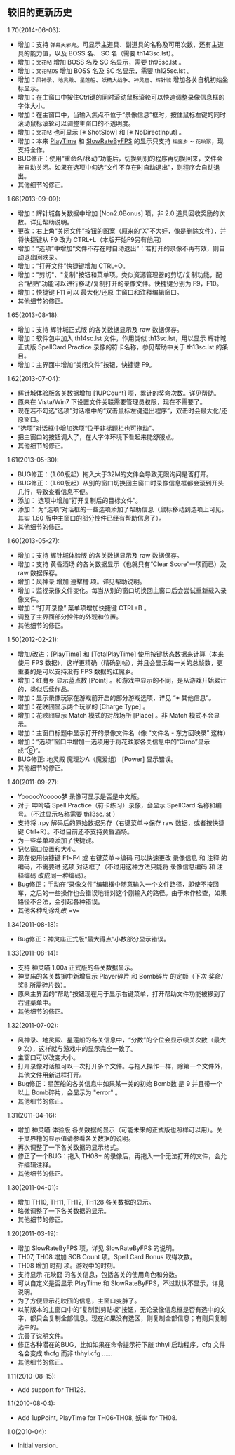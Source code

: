 ## 较旧的更新历史

1.70(2014-06-03): 

- 增加：支持 `弹幕天邪鬼`。可显示主道具、副道具的名称及可用次数，还有主道具的能力值，以及 BOSS 名、 SC 名（需要 th143sc.lst）。
- 增加：`文花帖` 增加 BOSS 名及 SC 名显示，需要 th95sc.lst 。
- 增加：`文花帖DS` 增加 BOSS 名及 SC 名显示，需要 th125sc.lst 。
- 增加：`风神录`、`地灵殿`、`星莲船`、`妖精大战争`、`神灵庙`、`辉针城` 增加各关自机初始坐标显示。
- 增加：在主窗口中按住Ctrl键的同时滚动鼠标滚轮可以快速调整录像信息框的字体大小。
- 增加：在主窗口中，当输入焦点不位于“录像信息”框时，按住鼠标左键的同时滚动鼠标滚轮可以调整主窗口的不透明度。
- 增加：`文花帖` 也可显示 [※ ShotSlow] 和 [※ NoDirectInput] 。
- 增加：本来 [PlayTime](#PlayTime) 和 [SlowRateByFPS](#SlowRateByFPS) 的显示只支持 `红魔乡` ~ `花映冢`，现支持全作。
- BUG修正：使用“重命名/移动”功能后，切换到别的程序再切换回来，文件会被自动关闭。如果在选项中勾选“文件不存在时自动退出”，则程序会自动退出。
- 其他细节的修正。

1.66(2013-09-09): 

- 增加：辉针城各关数据中增加 [Non2.0Bonus] 项，非 2.0 道具回收奖励的次数。详见帮助说明。
- 更改：右上角“关闭文件”按钮的图案（原来的“X”不大好，像是删除文件），并将快捷键从 F9 改为 CTRL+L（本版开始F9另有他用）
- 增加：“选项”中增加“文件不存在时自动退出”：若打开的录像不再有效，则自动退出回映录。
- 增加：“打开文件”快捷键增加 CTRL+O。
- 增加："剪切"、"复制"按钮和菜单项。类似资源管理器的剪切/复制功能，配合“粘贴”功能可以进行移动/复制打开的录像文件。快捷键分别为 F9，F10。
- 增加：快捷键 F11 可以 最大化/还原 主窗口和注释编辑窗口。
- 其他细节的修正。

1.65(2013-08-18): 

- 增加：支持 辉针城正式版 的各关数据显示及 raw 数据保存。
- 增加：软件包中加入 th14sc.lst 文件，作用类似 th13sc.lst，用以显示 辉针城正式版 SpellCard Practice 录像的符卡名称，参见帮助中关于 th13sc.lst 的条目。
- 增加：主界面中增加“关闭文件”按钮，快捷键 F9。

1.62(2013-07-04):

- 辉针城体验版各关数据增加 [1UPCount] 项，累计的奖命次数。详见帮助。
- 原来在 Vista/Win7 下设置文件关联需要管理员权限，现在不需要了。
- 现在若不勾选“选项”对话框中的“双击鼠标左键退出程序”，双击时会最大化/还原窗口。
- “选项”对话框中增加选项“位于非标题栏也可拖动”。
- 把主窗口的按钮调大了，在大字体环境下看起来能舒服点。
- 其他细节的修正。

1.61(2013-05-30):

- BUG修正：（1.60版起）拖入大于32M的文件会导致无限询问是否打开。
- BUG修正：（1.60版起）从别的窗口切换回主窗口时录像信息框都会滚到开头几行，导致查看信息不便。
- 添加： 选项中增加“打开复制后的目标文件”。
- 添加： 为“选项”对话框的一些选项添加了帮助信息（鼠标移动到选项上可见。其实 1.60 版中主窗口的部分控件已经有帮助信息了）。
- 其他细节的修正。

1.60(2013-05-27):

- 增加：支持 辉针城体验版 的各关数据显示及 raw 数据保存。
- 增加：支持 黄昏酒场 的各关数据显示（也就只有“Clear Score”一项而已）及 raw 数据保存。
- 增加：风神录 增加 連擊槽 项。详见帮助说明。
- 增加：监视录像文件变化。每当从别的窗口切换回主窗口后会尝试重新载入录像文件。
- 增加：“打开录像” 菜单项增加快捷键 CTRL+B 。
- 调整了主界面部分控件的外观和位置。
- 其他细节的修正。

1.50(2012-02-21): 

- 增加/改进：[PlayTime] 和 [TotalPlayTime] 使用按键状态数据来计算（本来使用 FPS 数据），这样更精确（精确到帧），并且会显示每一关的总帧数，更重要的是可以支持没有 FPS 数据的红魔乡。
- 增加：红魔乡 显示蓝点数 [Point] 。和游戏中显示的不同，是从游戏开始累计的，类似后续作品。
- 增加：显示录像玩家在游戏前开启的部分游戏选项，详见 “※ 其他信息”。
- 增加：花映囧显示两个玩家的 [Charge Type] 。
- 增加：花映囧显示 Match 模式的对战场所 [Place] 。非 Match 模式不会显示。
- 增加：主窗口标题中显示打开的录像文件名（像 “文件名 - 东方回映录” 这样）
- 增加：“选项”窗口中增加一选项用于将花映冢各关信息中的“Cirno”显示成“⑨”。
- BUG修正: 地灵殿 魔理沙A（魔爱组） [Power] 显示错误。
- 其他细节的修正。

1.40(2011-09-27):

- YoooooYooooo梦 录像可显示是否是中文版。
- 对于 呻吟喵 Spell Practice（符卡练习）录像，会显示 SpellCard 名称和编号。（不过显示名称需要 th13sc.lst ）
- 支持将 .rpy 解码后的原始数据另存（右键菜单->保存 raw 数据，或者按快捷键 Ctrl+R）。不过目前还不支持黄昏酒场。
- 为一些菜单项添加了快捷键。
- 记忆窗口位置和大小。
- 现在使用快捷键 F1~F4 或 右键菜单->编码 可以快速更改 录像信息 和 注释 的 编码，不需要进 选项 对话框了（不过用这种方法只能将 录像信息编码 和 注释编码 改成同一种编码）。
- Bug修正：手动在“录像文件”编辑框中随意输入一个文件路径，即使不按回车，之后的一些操作也会错误地针对这个刚输入的路径。由于未作检查，如果路径不合法，会引起各种错误。
- 其他各种乱涂乱改 =v=

1.34(2011-08-18):

- Bug修正：神灵庙正式版“最大得点”小数部分显示错误。

1.33(2011-08-14):

- 支持 神灵喵 1.00a 正式版的各关数据显示。
- 神灵庙的各关数据中新增显示 Player碎片 和 Bomb碎片 的定额（下次 奖命/奖B 所需碎片数）。
- 原来主界面的“帮助”按钮现在用于显示右键菜单，打开帮助文件功能被移到了右键菜单中。
- 其他细节的修正。

1.32(2011-07-02): 

- 风神录、地灵殿、星莲船的各关信息中，“分数”的个位会显示续关次数（最大 9 次），这样就与游戏中的显示完全一致了。
- 主窗口可以改变大小。
- 打开录像对话框可以一次打开多个文件。与拖入操作一样，除第一个文件外，其他文件用新进程打开。
- Bug修正：星莲船的各关信息中如果某一关的初始 Bomb数 是 9 并且带一个以上 Bomb碎片，会显示为 "error" 。
- 其他细节的修正。

1.31(2011-04-16): 

- 增加 神灵喵 体验版 各关数据的显示（可能未来的正式版也照样可以用）。关于灵界槽的显示值请参看各关数据的说明。
- 再次调整了一下各关数据的显示格式。
- 修正了一个BUG：拖入 TH08+ 的录像后，再拖入一个无法打开的文件，会允许编辑注释。
- 其他细节的修正。

1.30(2011-04-01): 

- 增加 TH10, TH11, TH12, TH128 各关数据的显示。
- 略微调整了一下各关数据的显示。
- 其他细节的修正。

1.20(2011-03-19): 

- 增加 SlowRateByFPS 项。详见 SlowRateByFPS 的说明。
- TH07, TH08 增加 SCB Count 项。Spell Card Bonus 取得次数。
- TH08 增加 时刻 项。游戏中的时刻。
- 支持显示 花映囧 的各关信息，包括各关的使用角色和分数。
- 可以自定义是否显示 PlayTime 和 SlowRateByFPS，不过默认不显示，详见说明。
- 为了方便显示花映囧的信息，主窗口变胖了。
- 以前版本的主窗口中的“复制到剪贴板”按钮，无论录像信息框是否有选中的文字，都只会复制全部信息。现在如果没有选区，则复制全部信息；有则只复制选中的。
- 完善了说明文件。
- 修正各种潜在的BUG，比如如果在命令提示符下敲 thhyl 启动程序，cfg 文件名会变成 thcfg 而非 thhyl.cfg ……
- 其他细节的修正。

1.11(2010-08-15):

- Add support for TH128.

1.1(2010-08-04):

- Add 1upPoint, PlayTime for TH06-TH08, 妖率 for TH08.

1.0(2010-04):

- Initial version.
